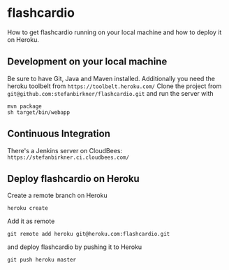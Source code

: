 flashcardio
============

How to get flashcardio running on your local machine and how to deploy it
on Heroku.

Development on your local machine
---------------------------------

Be sure to have Git, Java and Maven installed. Additionally you need the
heroku toolbelt from `https://toolbelt.heroku.com/`
Clone the project from
`git@github.com:stefanbirkner/flashcardio.git`
and run the server with

    mvn package
    sh target/bin/webapp

Continuous Integration
----------------------

There's a Jenkins server on CloudBees:
`https://stefanbirkner.ci.cloudbees.com/`

Deploy flashcardio on Heroku
----------------------------

Create a remote branch on Heroku

    heroku create

Add it as remote

    git remote add heroku git@heroku.com:flashcardio.git

and deploy flashcardio by pushing it to Heroku

    git push heroku master
